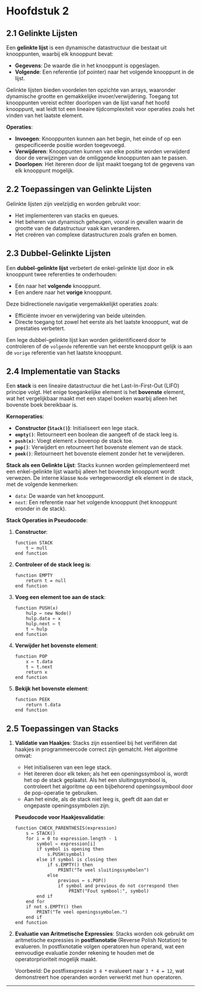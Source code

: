 # Hoofdstuk 2

## 2.1 Gelinkte Lijsten

Een **gelinkte lijst** is een dynamische datastructuur die bestaat uit knooppunten, waarbij elk knooppunt bevat:

- **Gegevens**: De waarde die in het knooppunt is opgeslagen.
- **Volgende**: Een referentie (of pointer) naar het volgende knooppunt in de lijst.

Gelinkte lijsten bieden voordelen ten opzichte van arrays, waaronder dynamische grootte en gemakkelijke invoer/verwijdering. Toegang tot knooppunten vereist echter doorlopen van de lijst vanaf het hoofd knooppunt, wat leidt tot een lineaire tijdcomplexiteit voor operaties zoals het vinden van het laatste element.

**Operaties**:

- **Invoegen**: Knooppunten kunnen aan het begin, het einde of op een gespecificeerde positie worden toegevoegd.
- **Verwijderen**: Knooppunten kunnen van elke positie worden verwijderd door de verwijzingen van de omliggende knooppunten aan te passen.
- **Doorlopen**: Het itereren door de lijst maakt toegang tot de gegevens van elk knooppunt mogelijk.

## 2.2 Toepassingen van Gelinkte Lijsten

Gelinkte lijsten zijn veelzijdig en worden gebruikt voor:

- Het implementeren van stacks en queues.
- Het beheren van dynamisch geheugen, vooral in gevallen waarin de grootte van de datastructuur vaak kan veranderen.
- Het creëren van complexe datastructuren zoals grafen en bomen.

## 2.3 Dubbel-Gelinkte Lijsten

Een **dubbel-gelinkte lijst** verbetert de enkel-gelinkte lijst door in elk knooppunt twee referenties te onderhouden:

- Eén naar het **volgende** knooppunt.
- Een andere naar het **vorige** knooppunt.

Deze bidirectionele navigatie vergemakkelijkt operaties zoals:

- Efficiënte invoer en verwijdering van beide uiteinden.
- Directe toegang tot zowel het eerste als het laatste knooppunt, wat de prestaties verbetert.

Een lege dubbel-gelinkte lijst kan worden geïdentificeerd door te controleren of de `volgende` referentie van het eerste knooppunt gelijk is aan de `vorige` referentie van het laatste knooppunt.

## 2.4 Implementatie van Stacks

Een **stack** is een lineaire datastructuur die het Last-In-First-Out (LIFO) principe volgt. Het enige toegankelijke element is het **bovenste** element, wat het vergelijkbaar maakt met een stapel boeken waarbij alleen het bovenste boek bereikbaar is.

**Kernoperaties**:

- **Constructor (`Stack()`)**: Initialiseert een lege stack.
- **`empty()`**: Retourneert een boolean die aangeeft of de stack leeg is.
- **`push(x)`**: Voegt element `x` bovenop de stack toe.
- **`pop()`**: Verwijdert en retourneert het bovenste element van de stack.
- **`peek()`**: Retourneert het bovenste element zonder het te verwijderen.

**Stack als een Gelinkte Lijst**:
Stacks kunnen worden geïmplementeerd met een enkel-gelinkte lijst waarbij alleen het bovenste knooppunt wordt verwezen. De interne klasse `Node` vertegenwoordigt elk element in de stack, met de volgende kenmerken:

- `data`: De waarde van het knooppunt.
- `next`: Een referentie naar het volgende knooppunt (het knooppunt eronder in de stack).

**Stack Operaties in Pseudocode**:

1. **Constructor**:

   ```plaintext
   function STACK
       t ← null
   end function
   ```

2. **Controleer of de stack leeg is**:

   ```plaintext
   function EMPTY
       return t = null
   end function
   ```

3. **Voeg een element toe aan de stack**:

   ```plaintext
   function PUSH(x)
       hulp ← new Node()
       hulp.data ← x
       hulp.next ← t
       t ← hulp
   end function
   ```

4. **Verwijder het bovenste element**:

   ```plaintext
   function POP
       x ← t.data
       t ← t.next
       return x
   end function
   ```

5. **Bekijk het bovenste element**:

   ```plaintext
   function PEEK
       return t.data
   end function
   ```

## 2.5 Toepassingen van Stacks

1. **Validatie van Haakjes**: Stacks zijn essentieel bij het verifiëren dat haakjes in programmeercode correct zijn gematcht. Het algoritme omvat:
   - Het initialiseren van een lege stack.
   - Het itereren door elk teken; als het een openingssymbool is, wordt het op de stack geplaatst. Als het een sluitingssymbool is, controleert het algoritme op een bijbehorend openingssymbool door de pop-operatie te gebruiken.
   - Aan het einde, als de stack niet leeg is, geeft dit aan dat er ongepaste openingssymbolen zijn.

   **Pseudocode voor Haakjesvalidatie**:

   ```plaintext
   function CHECK_PARENTHESIS(expression)
       s ← STACK()
       for i = 0 to expression.length - 1
           symbol ← expression[i]
           if symbol is opening then
               s.PUSH(symbol)
           else if symbol is closing then
               if s.EMPTY() then
                   PRINT("Te veel sluitingssymbolen")
               else
                   previous ← s.POP()
                   if symbol and previous do not correspond then
                       PRINT("Fout symbool:", symbol)
           end if
       end for
       if not s.EMPTY() then
           PRINT("Te veel openingssymbolen.")
       end if
   end function
   ```

2. **Evaluatie van Aritmetische Expressies**: Stacks worden ook gebruikt om aritmetische expressies in **postfixnotatie** (Reverse Polish Notation) te evalueren. In postfixnotatie volgen operatoren hun operand, wat een eenvoudige evaluatie zonder rekening te houden met de operatorprioriteit mogelijk maakt.

   Voorbeeld: De postfixexpressie `3 4 *` evalueert naar `3 * 4 = 12`, wat demonstreert hoe operanden worden verwerkt met hun operatoren.

---
